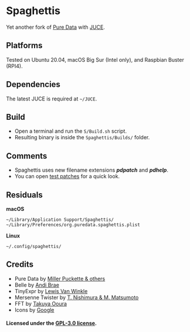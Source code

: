 
# Spaghettis

Yet another fork of [Pure Data](http://msp.ucsd.edu/) with [JUCE](https://github.com/juce-framework/JUCE).

## Platforms

Tested on Ubuntu 20.04, macOS Big Sur (Intel only), and Raspbian Buster (RPI4).
        
## Dependencies

The latest JUCE is required at `~/JUCE`.

## Build

- Open a terminal and run the `S/Build.sh` script.
- Resulting binary is inside the `Spaghettis/Builds/` folder.

## Comments

- Spaghettis uses new filename extensions ***pdpatch*** and ***pdhelp***.
- You can open [test patches](https://github.com/nicolasdanet/S/tree/master/Spaghettis/Modules/T/stuff) for a quick look.

## Residuals

**macOS**

    ~/Library/Application Support/Spaghettis/
    ~/Library/Preferences/org.puredata.spaghettis.plist

**Linux**

    ~/.config/spaghettis/

## Credits

- Pure Data by [Miller Puckette & others](http://msp.ucsd.edu/Software/pd-README.txt)
- Belle by [Andi Brae](https://github.com/andibrae/belle)
- TinyExpr by [Lewis Van Winkle](https://github.com/codeplea/tinyexpr)
- Mersenne Twister by [T. Nishimura & M. Matsumoto](http://www.math.sci.hiroshima-u.ac.jp/~m-mat)
- FFT by [Takuya Ooura](http://www.kurims.kyoto-u.ac.jp/~ooura/fft.html)
- Icons by [Google](https://github.com/google/material-design-icons)

#### Licensed  under the [GPL-3.0 license](https://opensource.org/licenses/GPL-3.0).
